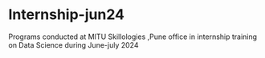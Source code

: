 # Internship-jun24
Programs conducted at MITU Skillologies ,Pune office in internship training on Data Science during June-july 2024 
